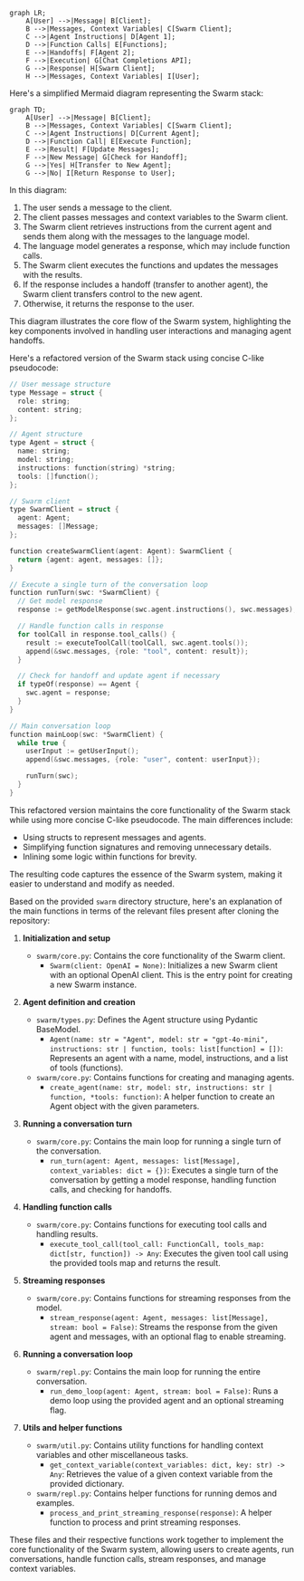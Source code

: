 ```mermaid
graph LR;
    A[User] -->|Message| B[Client];
    B -->|Messages, Context Variables| C[Swarm Client];
    C -->|Agent Instructions| D[Agent 1];
    D -->|Function Calls| E[Functions];
    E -->|Handoffs| F[Agent 2];
    F -->|Execution| G[Chat Completions API];
    G -->|Response| H[Swarm Client];
    H -->|Messages, Context Variables| I[User];
```

Here's a simplified Mermaid diagram representing the Swarm stack:

```mermaid
graph TD;
    A[User] -->|Message| B[Client];
    B -->|Messages, Context Variables| C[Swarm Client];
    C -->|Agent Instructions| D[Current Agent];
    D -->|Function Call| E[Execute Function];
    E -->|Result| F[Update Messages];
    F -->|New Message| G[Check for Handoff];
    G -->|Yes| H[Transfer to New Agent];
    G -->|No| I[Return Response to User];
```

In this diagram:

1. The user sends a message to the client.
2. The client passes messages and context variables to the Swarm client.
3. The Swarm client retrieves instructions from the current agent and sends them along with the messages to the language model.
4. The language model generates a response, which may include function calls.
5. The Swarm client executes the functions and updates the messages with the results.
6. If the response includes a handoff (transfer to another agent), the Swarm client transfers control to the new agent.
7. Otherwise, it returns the response to the user.

This diagram illustrates the core flow of the Swarm system, highlighting the key components involved in handling user interactions and managing agent handoffs.

Here's a refactored version of the Swarm stack using concise C-like pseudocode:

```c
// User message structure
type Message = struct {
  role: string;
  content: string;
};

// Agent structure
type Agent = struct {
  name: string;
  model: string;
  instructions: function(string) *string;
  tools: []function();
};

// Swarm client
type SwarmClient = struct {
  agent: Agent;
  messages: []Message;
};

function createSwarmClient(agent: Agent): SwarmClient {
  return {agent: agent, messages: []};
}

// Execute a single turn of the conversation loop
function runTurn(swc: *SwarmClient) {
  // Get model response
  response := getModelResponse(swc.agent.instructions(), swc.messages);

  // Handle function calls in response
  for toolCall in response.tool_calls() {
    result := executeToolCall(toolCall, swc.agent.tools());
    append(&swc.messages, {role: "tool", content: result});
  }

  // Check for handoff and update agent if necessary
  if typeOf(response) == Agent {
    swc.agent = response;
  }
}

// Main conversation loop
function mainLoop(swc: *SwarmClient) {
  while true {
    userInput := getUserInput();
    append(&swc.messages, {role: "user", content: userInput});

    runTurn(swc);
  }
}
```

This refactored version maintains the core functionality of the Swarm stack while using more concise C-like pseudocode. The main differences include:

* Using structs to represent messages and agents.
* Simplifying function signatures and removing unnecessary details.
* Inlining some logic within functions for brevity.

The resulting code captures the essence of the Swarm system, making it easier to understand and modify as needed.

Based on the provided `swarm` directory structure, here's an explanation of the main functions in terms of the relevant files present after cloning the repository:

1. **Initialization and setup**
   - `swarm/core.py`: Contains the core functionality of the Swarm client.
     - `Swarm(client: OpenAI = None)`: Initializes a new Swarm client with an optional OpenAI client. This is the entry point for creating a new Swarm instance.

2. **Agent definition and creation**
   - `swarm/types.py`: Defines the Agent structure using Pydantic BaseModel.
     - `Agent(name: str = "Agent", model: str = "gpt-4o-mini", instructions: str | function, tools: list[function] = [])`: Represents an agent with a name, model, instructions, and a list of tools (functions).
   - `swarm/core.py`: Contains functions for creating and managing agents.
     - `create_agent(name: str, model: str, instructions: str | function, *tools: function)`: A helper function to create an Agent object with the given parameters.

3. **Running a conversation turn**
   - `swarm/core.py`: Contains the main loop for running a single turn of the conversation.
     - `run_turn(agent: Agent, messages: list[Message], context_variables: dict = {})`: Executes a single turn of the conversation by getting a model response, handling function calls, and checking for handoffs.

4. **Handling function calls**
   - `swarm/core.py`: Contains functions for executing tool calls and handling results.
     - `execute_tool_call(tool_call: FunctionCall, tools_map: dict[str, function]) -> Any`: Executes the given tool call using the provided tools map and returns the result.

5. **Streaming responses**
   - `swarm/core.py`: Contains functions for streaming responses from the model.
     - `stream_response(agent: Agent, messages: list[Message], stream: bool = False)`: Streams the response from the given agent and messages, with an optional flag to enable streaming.

6. **Running a conversation loop**
   - `swarm/repl.py`: Contains the main loop for running the entire conversation.
     - `run_demo_loop(agent: Agent, stream: bool = False)`: Runs a demo loop using the provided agent and an optional streaming flag.

7. **Utils and helper functions**
   - `swarm/util.py`: Contains utility functions for handling context variables and other miscellaneous tasks.
     - `get_context_variable(context_variables: dict, key: str) -> Any`: Retrieves the value of a given context variable from the provided dictionary.
   - `swarm/repl.py`: Contains helper functions for running demos and examples.
     - `process_and_print_streaming_response(response)`: A helper function to process and print streaming responses.

These files and their respective functions work together to implement the core functionality of the Swarm system, allowing users to create agents, run conversations, handle function calls, stream responses, and manage context variables.
